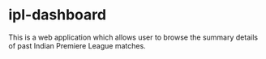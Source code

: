 # ipl-dashboard
This is a web application which allows user to browse the summary details of past Indian Premiere League matches. 
